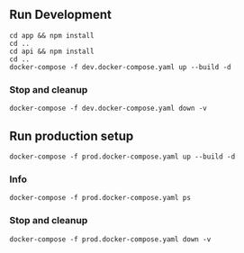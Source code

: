 ## Run Development
```
cd app && npm install
cd ..
cd api && npm install
cd ..
docker-compose -f dev.docker-compose.yaml up --build -d
```

### Stop and cleanup
```
docker-compose -f dev.docker-compose.yaml down -v
```

## Run production setup
```
docker-compose -f prod.docker-compose.yaml up --build -d
```

### Info
```
docker-compose -f prod.docker-compose.yaml ps
```

### Stop and cleanup
```
docker-compose -f prod.docker-compose.yaml down -v
```